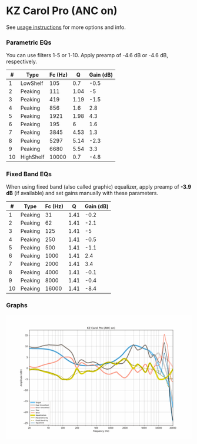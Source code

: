 # KZ Carol Pro (ANC on)
See [usage instructions](https://github.com/jaakkopasanen/AutoEq#usage) for more options and info.

### Parametric EQs
You can use filters 1-5 or 1-10. Apply preamp of -4.6 dB or -4.6 dB, respectively.

|   # | Type      |   Fc (Hz) |    Q |   Gain (dB) |
|-----|-----------|-----------|------|-------------|
|   1 | LowShelf  |       105 | 0.7  |        -0.5 |
|   2 | Peaking   |       111 | 1.04 |        -5   |
|   3 | Peaking   |       419 | 1.19 |        -1.5 |
|   4 | Peaking   |       856 | 1.6  |         2.8 |
|   5 | Peaking   |      1921 | 1.98 |         4.3 |
|   6 | Peaking   |       195 | 6    |         1.6 |
|   7 | Peaking   |      3845 | 4.53 |         1.3 |
|   8 | Peaking   |      5297 | 5.14 |        -2.3 |
|   9 | Peaking   |      6680 | 5.54 |         3.3 |
|  10 | HighShelf |     10000 | 0.7  |        -4.8 |

### Fixed Band EQs
When using fixed band (also called graphic) equalizer, apply preamp of **-3.9 dB** (if available) and set gains manually with these parameters.

|   # | Type    |   Fc (Hz) |    Q |   Gain (dB) |
|-----|---------|-----------|------|-------------|
|   1 | Peaking |        31 | 1.41 |        -0.2 |
|   2 | Peaking |        62 | 1.41 |        -2.1 |
|   3 | Peaking |       125 | 1.41 |        -5   |
|   4 | Peaking |       250 | 1.41 |        -0.5 |
|   5 | Peaking |       500 | 1.41 |        -1.1 |
|   6 | Peaking |      1000 | 1.41 |         2.4 |
|   7 | Peaking |      2000 | 1.41 |         3.4 |
|   8 | Peaking |      4000 | 1.41 |        -0.1 |
|   9 | Peaking |      8000 | 1.41 |        -0.4 |
|  10 | Peaking |     16000 | 1.41 |        -8.4 |

### Graphs
![](./KZ%20Carol%20Pro%20(ANC%20on).png)
